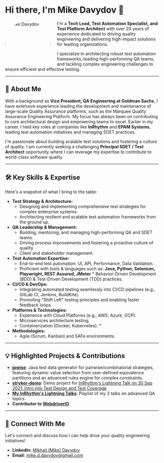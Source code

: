 # Hi there, I'm Mike Davydov 👋

<img src="https://avatars.githubusercontent.com/u/41307834?s=400&u=28689c4619f2f7ff5b4024bb041b136499e603a9&v=4" width="150" height="150" alt="Mike Davydov" style="border-radius:50%; float: left; margin-right: 20px;"/>

I'm a **Tech Lead, Test Automation Specialist, and Test Platform Architect** with over 20 years of experience dedicated to driving quality engineering and delivering high-impact solutions for leading organizations.

I specialize in architecting robust test automation frameworks, leading high-performing QA teams, and tackling complex engineering challenges to ensure efficient and effective testing.

---

## 🚀 About Me

With a background as **Vice President, QA Engineering at Goldman Sachs**, I have extensive experience leading the development and maintenance of large-scale Quality Assurance platforms, such as the Marquee Quality Assurance Engineering Platform. 
My focus has always been on contributing to core architectural design and empowering teams to excel. Earlier in my career, I held key roles at companies like **InRhythm** and **EPAM Systems**, leading test automation initiatives and managing SDET practices.

I'm passionate about building scalable test solutions and fostering a culture of quality. I am currently seeking a challenging **Principal SDET / Test Architect** opportunity where I can leverage my expertise to contribute to world-class software quality.

---

## 🛠️ Key Skills & Expertise

Here's a snapshot of what I bring to the table:

* **Test Strategy & Architecture:**
    * Designing and implementing comprehensive test strategies for complex enterprise systems.
    * Architecting resilient and scalable test automation frameworks from the ground up.
* **QA Leadership & Management:**
    * Building, mentoring, and managing high-performing QA and SDET teams.
    * Driving process improvements and fostering a proactive culture of quality.
    * Client and stakeholder management.
* **Test Automation Expertise:**
    * End-to-end test automation: UI, API, Performance, Data Validation.
    * Proficient with tools & languages such as: **Java, Python, Selenium, Playwright, REST Assured, JMeter** * Behavior-Driven Development (BDD) & Test-Driven Development (TDD) practices.
* **CI/CD & DevOps:**
    * Integrating automated testing seamlessly into CI/CD pipelines (e.g., GitLab CI, Jenkins, BuildKite).
    * Promoting "Shift Left" testing principles and enabling faster feedback loops.
* **Platforms & Technologies:**
    * Experience with Cloud Platforms (e.g., AWS, Azure, GCP). 
    * Microservices architecture testing.
    * Containerization (Docker, Kubernetes). * 
* **Methodologies:**
    * Agile (Scrum, Kanban) and SAFe environments.

---

## 💡 Highlighted Projects & Contributions

* **[jpwise](https://github.com/mike-d-davydov/jpwise)**: Java test data generator for pairwise/combinatorial strategies, featuring dynamic value selection from user-defined equivalence partitions and an advanced rules engine for complex constraints.
* **[stryker-demo](https://github.com/mike-d-davydov/stryker-demo)**: Demo project for [InRhythm's Lightning Talk on 30 Sep 2021: Intro into Test Design and Test Coverage](https://www.youtube.com/watch?v=Mu4bEs9KvZo&list=PLr7BUdyeim8Nb3snSzRswjJ0mIrGIkJwg&index=1)
* **[My InRhythm's Lightning Talks](https://www.youtube.com/playlist?list=PLr7BUdyeim8Nb3snSzRswjJ0mIrGIkJwg)**: Playlist of my 3 talks on advanced QA topics
* **Contributor to [WebdriverIO](https://github.com/webdriverio/webdriverio)**

---

## 🔗 Connect With Me

Let's connect and discuss how I can help drive your quality engineering initiatives!

* **LinkedIn:** [Mikhail (Mike) Davydov](https://www.linkedin.com/in/mikhailddavydov/)
* **Email:** [mike.d.davydov@gmail.com](mailto:mike.d.davydov@gmail.com)
